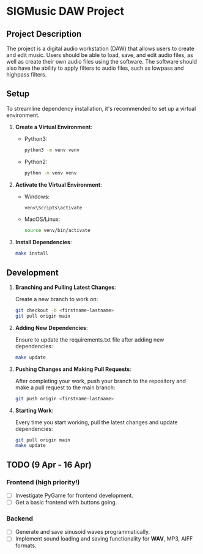 # SIGMusic DAW Project

## Project Description
The project is a digital audio workstation (DAW) that allows users to create and edit music. Users should be able to load, save, and edit audio files, as well as create their own audio files using the software. The software should also have the ability to apply filters to audio files, such as lowpass and highpass filters.

## Setup
To streamline dependency installation, it's recommended to set up a virtual environment.

1. **Create a Virtual Environment**:
    - Python3:
        ```bash
        python3 -m venv venv
        ```
    - Python2:
        ```bash
        python -m venv venv
        ```


2. **Activate the Virtual Environment**:
   - Windows:
     ```bash
     venv\Scripts\activate
     ```
   - MacOS/Linux:
     ```bash
     source venv/bin/activate
     ```

3. **Install Dependencies**:
   ```bash
   make install
   ```

## Development

1. **Branching and Pulling Latest Changes**:
   
   Create a new branch to work on:
     ```bash
     git checkout -b <firstname-lastname>
     git pull origin main
     ```

2. **Adding New Dependencies**:
   
   Ensure to update the requirements.txt file after adding new dependencies:
     ```bash
     make update
     ```

3. **Pushing Changes and Making Pull Requests**:
   
   After completing your work, push your branch to the repository and make a pull request to the main branch:
     ```bash
     git push origin <firstname-lastname>
     ```

4. **Starting Work**:
   
   Every time you start working, pull the latest changes and update dependencies:
     ```bash
     git pull origin main
     make update
     ```

## TODO (9 Apr - 16 Apr)
### Frontend (high priority!)
- [ ] Investigate PyGame for frontend development.
- [ ] Get a basic frontend with buttons going.

### Backend
- [ ] Generate and save sinusoid waves programmatically.
- [ ] Implement sound loading and saving functionality for **WAV**, MP3, AIFF formats.
